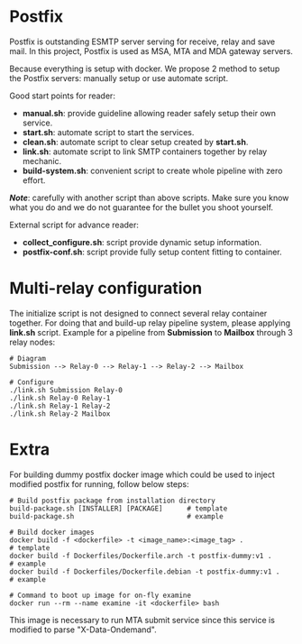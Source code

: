 # Postfix

Postfix is outstanding ESMTP server serving for receive, relay and save mail.
In this project, Postfix is used as MSA, MTA and MDA gateway servers.

Because everything is setup with docker. We propose 2 method to setup the Postfix
servers: manually setup or use automate script.

Good start points for reader:

- **manual.sh**: provide guideline allowing reader safely setup their own service.
- **start.sh**: automate script to start the services.
- **clean.sh**: automate script to clear setup created by **start.sh**.
- **link.sh**: automate script to link SMTP containers together by relay mechanic.
- **build-system.sh**: convenient script to create whole pipeline with zero effort.

***Note***: carefully with another script than above scripts. Make sure you know
what you do and we do not guarantee for the bullet you shoot yourself.

External script for advance reader:

- **collect_configure.sh**: script provide dynamic setup information.
- **postfix-conf.sh**: script provide fully setup content fitting to container.

# Multi-relay configuration

The initialize script is not designed to connect several relay container together.
For doing that and build-up relay pipeline system, please applying **link.sh**
script. Example for a pipeline from **Submission** to **Mailbox** through 3 relay
nodes:

```
# Diagram
Submission --> Relay-0 --> Relay-1 --> Relay-2 --> Mailbox

# Configure
./link.sh Submission Relay-0
./link.sh Relay-0 Relay-1
./link.sh Relay-1 Relay-2
./link.sh Relay-2 Mailbox
```

# Extra

For building dummy postfix docker image which could be used to inject modified
postfix for running, follow below steps:

```
# Build postfix package from installation directory
build-package.sh [INSTALLER] [PACKAGE]      # template
build-package.sh                            # example

# Build docker images
docker build -f <dockerfile> -t <image_name>:<image_tag> .            # template
docker build -f Dockerfiles/Dockerfile.arch -t postfix-dummy:v1 .     # example
docker build -f Dockerfiles/Dockerfile.debian -t postfix-dummy:v1 .   # example

# Command to boot up image for on-fly examine
docker run --rm --name examine -it <dockerfile> bash
```

This image is necessary to run MTA submit service since this service is modified
to parse "X-Data-Ondemand".
